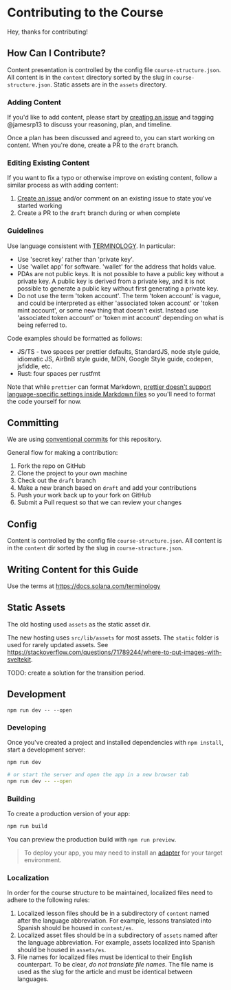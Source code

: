 # Contributing to the Course

Hey, thanks for contributing! 

## How Can I Contribute?

Content presentation is controlled by the config file `course-structure.json`. All content is in the `content` directory sorted by the slug in `course-structure.json`. Static assets are in the `assets` directory.

### Adding Content

If you'd like to add content, please start by [creating an issue](https://github.com/Unboxed-Software/solana-course/issues/new) and tagging @jamesrp13 to discuss your reasoning, plan, and timeline.

Once a plan has been discussed and agreed to, you can start working on content. When you're done, create a PR to the `draft` branch.

### Editing Existing Content

If you want to fix a typo or otherwise improve on existing content, follow a similar process as with adding content:

1. [Create an issue](https://github.com/Unboxed-Software/solana-course/issues/new) and/or comment on an existing issue to state you've started working
2. Create a PR to the `draft` branch during or when complete

### Guidelines

Use language consistent with [TERMINOLOGY](https://github.com/solana-foundation/developer-content/blob/main/docs/terminology.md). In particular:

- Use 'secret key' rather than 'private key'. 
- Use 'wallet app' for software. 'wallet' for the address that holds value.
- PDAs are not public keys. It is not possible to have a public key without a private key. A public key is derived from a private key, and it is not possible to generate a public key without first generating a private key.
- Do not use the term 'token account'. The term 'token account' is vague, and could be interpreted as either 'associated token account' or 'token mint account', or some new thing that doesn't exist. Instead use 'associated token account' or 'token mint account' depending on what is being referred to.

Code examples should be formatted as follows:
 - JS/TS - two spaces per prettier defaults, StandardJS, node style guide, idiomatic JS, AirBnB style guide, MDN, Google Style guide, codepen, jsfiddle, etc.
 - Rust: four spaces per rustfmt
 
Note that while `prettier` can format Markdown, [prettier doesn't support language-specific settings inside Markdown files](https://github.com/prettier/prettier/issues/5378) so you'll need to format the code yourself for now.

## Committing

We are using [conventional commits](https://www.conventionalcommits.org/en/v1.0.0/)
for this repository.

General flow for making a contribution:

1. Fork the repo on GitHub
2. Clone the project to your own machine
3. Check out the `draft` branch
4. Make a new branch based on `draft` and add your contributions
4. Push your work back up to your fork on GitHub
5. Submit a Pull request so that we can review your changes

## Config

Content is controlled by the config file `course-structure.json`. All content is in the `content` dir sorted by the slug in `course-structure.json`. 

## Writing Content for this Guide

Use the terms at https://docs.solana.com/terminology

## Static Assets

The old hosting used `assets` as the static asset dir.

The new hosting uses `src/lib/assets` for most assets. The `static` folder is used for rarely updated assets. See https://stackoverflow.com/questions/71789244/where-to-put-images-with-sveltekit.

TODO: create a solution for the transition period.

## Development

```
npm run dev -- --open
```

### Developing

Once you've created a project and installed dependencies with `npm install`, start a development server:

```bash
npm run dev

# or start the server and open the app in a new browser tab
npm run dev -- --open
```

### Building

To create a production version of your app:

```bash
npm run build
```

You can preview the production build with `npm run preview`.

> To deploy your app, you may need to install an [adapter](https://kit.svelte.dev/docs/adapters) for your target environment.

### Localization

In order for the course structure to be maintained, localized files need to adhere to the following rules:

1. Localized lesson files should be in a subdirectory of `content` named after the language abbreviation. For example, lessons translated into Spanish should be housed in `content/es`.
2. Localized asset files should be in a subdirectory of `assets` named after the language abbreviation. For example, assets localized into Spanish should be housed in `assets/es`.
3. File names for localized files must be identical to their English counterpart. To be clear, *do not translate file names*. The file name is used as the slug for the article and must be identical between languages.